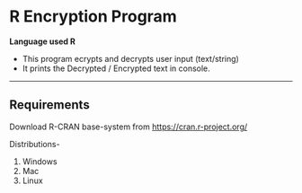 # R Encryption Program

**Language used R**

   - This program ecrypts and decrypts user input (text/string)
   - It prints the Decrypted / Encrypted text in console.

***
## Requirements

Download R-CRAN base-system from https://cran.r-project.org/

Distributions- 

1. Windows
2. Mac
3. Linux
